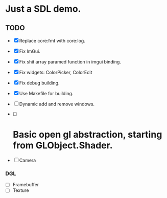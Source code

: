 # Just a SDL demo.


## TODO

- [x] Replace core:fmt with core:log.
- [x] Fix ImGui.
- [x] Fix shit array paramed function in imgui binding.
- [x] Fix widgets: ColorPicker, ColorEdit
- [x] Fix debug building.
- [x] Use Makefile for building.

- [ ] Dynamic add and remove windows.
- [ ] # Basic open gl abstraction, starting from GLObject.Shader.

- [ ] Camera

### DGL
- [ ] Framebuffer
- [ ] Texture
